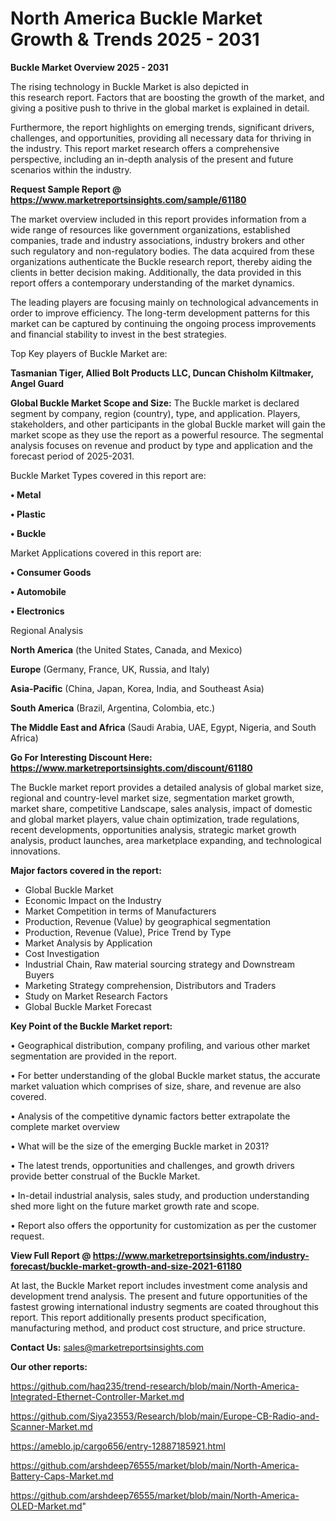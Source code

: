 # North America Buckle Market Growth & Trends 2025 - 2031

<Strong> Buckle Market Overview 2025 - 2031</strong>

The rising technology in Buckle Market is also depicted in this research report. Factors that are boosting the growth of the market, and giving a positive push to thrive in the global market is explained in detail.

Furthermore, the report highlights on emerging trends, significant drivers, challenges, and opportunities, providing all necessary data for thriving in the industry. This report market research offers a comprehensive perspective, including an in-depth analysis of the present and future scenarios within the industry.

<strong>Request Sample Report @ <a href=https://www.marketreportsinsights.com/sample/61180>https://www.marketreportsinsights.com/sample/61180</a></strong>

The market overview included in this report provides information from a wide range of resources like government organizations, established companies, trade and industry associations, industry brokers and other such regulatory and non-regulatory bodies. The data acquired from these organizations authenticate the Buckle research report, thereby aiding the clients in better decision making. Additionally, the data provided in this report offers a contemporary understanding of the market dynamics.

The leading players are focusing mainly on technological advancements in order to improve efficiency. The long-term development patterns for this market can be captured by continuing the ongoing process improvements and financial stability to invest in the best strategies.

Top Key players of Buckle Market are:

<strong>Tasmanian Tiger, Allied Bolt Products LLC, Duncan Chisholm Kiltmaker, Angel Guard</strong>

<strong><b>Global Buckle Market Scope and Size:</b></strong>
The Buckle market is declared segment by company, region (country), type, and application. Players, stakeholders, and other participants in the global Buckle market will gain the market scope as they use the report as a powerful resource. The segmental analysis focuses on revenue and product by type and application and the forecast period of 2025-2031.

Buckle Market Types covered in this report are:

<strong>• Metal

• Plastic

• Buckle</strong>

Market Applications covered in this report are:

<strong>• Consumer Goods

• Automobile

• Electronics</strong> 

Regional Analysis

<strong>North America</strong> (the United States, Canada, and Mexico)

<strong>Europe</strong> (Germany, France, UK, Russia, and Italy)

<strong>Asia-Pacific</strong> (China, Japan, Korea, India, and Southeast Asia)

<strong>South America</strong> (Brazil, Argentina, Colombia, etc.)

<strong>The Middle East and Africa</strong> (Saudi Arabia, UAE, Egypt, Nigeria, and South Africa)

<strong>Go For Interesting Discount Here: <a href=https://www.marketreportsinsights.com/discount/61180>https://www.marketreportsinsights.com/discount/61180</a></strong>

The Buckle market report provides a detailed analysis of global market size, regional and country-level market size, segmentation market growth, market share, competitive Landscape, sales analysis, impact of domestic and global market players, value chain optimization, trade regulations, recent developments, opportunities analysis, strategic market growth analysis, product launches, area marketplace expanding, and technological innovations.

<strong><b>Major factors covered in the report:</b></strong>
<ul>
  <li>Global Buckle Market </li>
  <li>Economic Impact on the Industry</li>
  <li>Market Competition in terms of Manufacturers</li>
  <li>Production, Revenue (Value) by geographical segmentation</li>
  <li>Production, Revenue (Value), Price Trend by Type</li>
  <li>Market Analysis by Application</li>
  <li>Cost Investigation</li>
  <li>Industrial Chain, Raw material sourcing strategy and Downstream Buyers</li>
  <li>Marketing Strategy comprehension, Distributors and Traders</li>
  <li>Study on Market Research Factors</li>
  <li>Global Buckle Market Forecast</li>
</ul>

<strong><b>Key Point of the Buckle Market report:</b></strong>

• Geographical distribution, company profiling, and various other market segmentation are provided in the report.

• For better understanding of the global Buckle market status, the accurate market valuation which comprises of size, share, and revenue are also covered.

• Analysis of the competitive dynamic factors better extrapolate the complete market overview

• What will be the size of the emerging Buckle market in 2031?

• The latest trends, opportunities and challenges, and growth drivers provide better construal of the Buckle Market.

• In-detail industrial analysis, sales study, and production understanding shed more light on the future market growth rate and scope.

• Report also offers the opportunity for customization as per the customer request.

<strong><b>View Full Report @ <a href=https://www.marketreportsinsights.com/industry-forecast/buckle-market-growth-and-size-2021-61180>https://www.marketreportsinsights.com/industry-forecast/buckle-market-growth-and-size-2021-61180</a></b></strong>


At last, the Buckle Market report includes investment come analysis and development trend analysis. The present and future opportunities of the fastest growing international industry segments are coated throughout this report. This report additionally presents product specification, manufacturing method, and product cost structure, and price structure.

<strong>Contact Us:</strong>
sales@marketreportsinsights.com

<strong>Our other reports:</strong>

<a href=https://github.com/haq235/trend-research/blob/main/North-America-Integrated-Ethernet-Controller-Market.md>https://github.com/haq235/trend-research/blob/main/North-America-Integrated-Ethernet-Controller-Market.md</a>

<a href=https://github.com/Siya23553/Research/blob/main/Europe-CB-Radio-and-Scanner-Market.md>https://github.com/Siya23553/Research/blob/main/Europe-CB-Radio-and-Scanner-Market.md</a>

<a href=https://ameblo.jp/cargo656/entry-12887185921.html>https://ameblo.jp/cargo656/entry-12887185921.html</a>

<a href=https://github.com/arshdeep76555/market/blob/main/North-America-Battery-Caps-Market.md>https://github.com/arshdeep76555/market/blob/main/North-America-Battery-Caps-Market.md</a>

<a href=https://github.com/arshdeep76555/market/blob/main/North-America-OLED-Market.md>https://github.com/arshdeep76555/market/blob/main/North-America-OLED-Market.md</a>"

